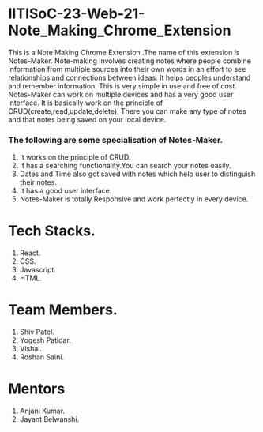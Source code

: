 <h1>IITISoC-23-Web-21-Note_Making_Chrome_Extension</h1>

This is a Note Making Chrome Extension .The name of this extension is Notes-Maker. Note-making involves creating notes where people combine information from multiple sources into their own words in an effort to see relationships and connections between ideas. It helps peoples understand and remember information. This is very simple in use and free of cost.
 Notes-Maker can work on multiple devices and has a very good user interface. It is basically work on the principle of CRUD(create,read,update,delete).
There you can make any type of notes and that notes being saved on your local device.

<h3>The following are some specialisation of Notes-Maker.</h3>

1)  It works on the principle of CRUD.
2) It has a searching functionality.You can search your notes easily.
3) Dates and Time also got saved with notes which help user to distinguish their notes.
4) It has a good user interface.
5) Notes-Maker is totally Responsive and work perfectly in every device.

<h1>Tech Stacks.</h1>

1) React.
2) CSS.
3) Javascript.
4) HTML.

<h1>Team Members.</h1>

1) Shiv Patel.
2) Yogesh Patidar.
3) Vishal.
4) Roshan Saini.

<h1>Mentors</h1>

1) Anjani Kumar.
2) Jayant Belwanshi.

